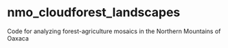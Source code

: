 # nmo_cloudforest_landscapes
Code for analyzing forest-agriculture mosaics in the Northern Mountains of Oaxaca

